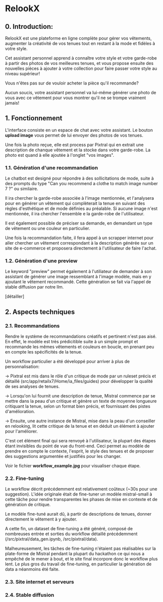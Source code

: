 # RelookX

## 0. Introduction:
RelookX est une plateforme en ligne complète pour gérer vos vêtements, augmenter la créativité de vos tenues tout en restant à la mode et fidèles à votre style.

Cet assistant personnel apprend à connaître votre style et votre garde-robe à partir des photos de vos meilleures tenues, et vous propose ensuite des nouvelles pièces à ajouter à votre collection pour faire passer votre style au niveau supérieur!

Vous n'êtes pas sur de vouloir acheter la pièce qu'il recommande?

Aucun soucis, votre assistant personnel va lui-même générer une photo de vous avec ce vêtement pour vous montrer qu'il ne se trompe vraiment jamais!

## 1. Fonctionnement
L'interface consiste en un espace de chat avec votre assistant. Le bouton **upload image** vous permet de lui envoyer des photos de vos tenues.

Une fois la photo reçue, elle est process par Pixtral qui en extrait une description de chanque vêtement et la stocke dans votre garde-robe. La photo est quand à elle ajoutée à l'onglet "vos images".

### 1.1. Génération d'une recommandation

Le chatbot est designé pour répondre à des sollicitations de mode, suite à des prompts du type "Can you recommend a clothe to match image number 7 ?" ou similaire.

Il ira chercher la garde-robe associée à l'image mentionnée, et l'analysera pour en générer un vêtement qui complèterait la tenue en suivant des règles d'esthétique et de mode définies au préalable. Si aucune image n'est mentionnée, il ira chercher l'ensemble e la garde-robe de l'utilisateur.

Il est également possible de préciser sa demande, en demandant un type de vêtement ou une couleur en particulier.

Une fois la recommandation faite, il fera appel à un scrapper internet pour aller chercher un vêtement correspondant à la description générée sur un site de e-commerce et proposera directement à l'utilisateur de faire l'achat.

### 1.2. Génération d'une preview

Le keyword "preview" permet également à l'utiliateur de demander à son assistant de générer une image ressemblant à l'image modèle, mais en y ajoutant le vêtement recommandé. Cette génération se fait via l'appel de stable diffusion par notre llm.

[détailler]

## 2. Aspects techniques
### 2.1. Recommandations

Rendre le système de recommandations créatifs et pertinent n'est pas aisé. En effet, le modèle est très prédicitible suite à un simple prompt et recommande les mêmes vêtements et couleurs en boucle, en prenant peu en compte les spécificités de la tenue.

Un workflow particulier a été développé pour arriver à plus de personnalisation:

-> Pixtral est mis dans le rôle d'un critique de mode par un ruleset précis et détaillé (src/app/retailx7/Home/ia_files/guides) pour développer la qualité de ses analyses de tenues.

-> Lorsqu'on lui fournit une description de tenue, Mistral commence par se mettre dans la peau d'un critique et génère un texte de moyenne longueure critiquant la tenue, selon un format bien précis, et fournissant des pistes d'amélioration.

-> Ensuite, une autre instance de Mistral, mise dans la peau d'un conseiller en relooking, lit cette critique de la tenue et en déduit un élément à ajouter pour l'améliorer.

C'est cet élément final qui sera renvoyé à l'utilisateur, la plupart des étapes étant invisibles du point de vue du front-end. Ceci permet au modèle de prendre en compte le contexte, l'esprit, le style des tenues et de proposer des suggestions argumentée et justifiés pour les changer.

Voir le fichier **workflow_example.jpg** pour visualiser chaque étape.

### 2.2. Fine-tuning

Le workflow décrit précédemment est relativement coûteux (~30s pour une suggestion).
L'idée originale était de fine-tuner un modèle mistral-small à cette tâche pour rendre transparentes les phases de mise en contexte et de génération de critique.

Le modèle fine-tuné aurait dû, à partir de descriptions de tenues, donner directement le vêtement à y ajouter.

A cette fin, un dataset de fine-tuning a été généré, composé de nombreuses entrée et sorties du workflow détaillé précédemment (/src/pixtral/data_gen.ipynb, /src/pixtral/data).

Malheureusement, les tâches de fine-tuning n'étaient pas réalisables sur la plate-forme de Mistral pendant la plupart du hackathon ce qui nous a empêché de le mener à bout, et le site final incorpore donc le workflow plus lent. Le plus gros du travail de fine-tuning, en particulier la génération de data a néanmoins été faite.

### 2.3. Site internet et serveurs

### 2.4. Stable diffusion